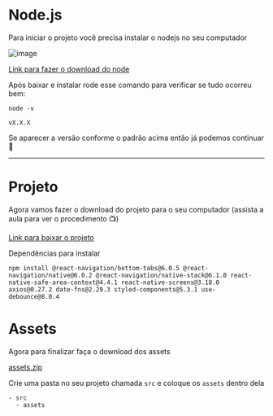# Node.js

Para iniciar o projeto você precisa instalar o nodejs no seu computador

![image](https://user-images.githubusercontent.com/28990749/218271083-85a5cd83-1935-4558-9ac4-5a34b91fc7ac.png)

[Link para fazer o download do node](https://nodejs.org/en/download/)

Após baixar e instalar rode esse comando para verificar se tudo ocorreu bem:

`node -v`

```
vX.X.X
```

Se aparecer a versão conforme o padrão acima então já podemos continuar 🚀

---

# Projeto

Agora vamos fazer o download do projeto para o seu computador (assista a aula para ver o procedimento 📺)

[Link para baixar o projeto](https://github.com/ismaelsousa/tv-maze-example)

Dependências para instalar

```
npm install @react-navigation/bottom-tabs@6.0.5 @react-navigation/native@6.0.2 @react-navigation/native-stack@6.1.0 react-native-safe-area-context@4.4.1 react-native-screens@3.18.0 axios@0.27.2 date-fns@2.29.3 styled-components@5.3.1 use-debounce@8.0.4

```

# Assets

Agora para finalizar faça o download dos assets 

[assets.zip](https://github.com/ismaelsousa/RNI/files/10714279/assets.zip)

Crie uma pasta no seu projeto chamada `src` e coloque os `assets` dentro dela

```
- src
  - assets
```
